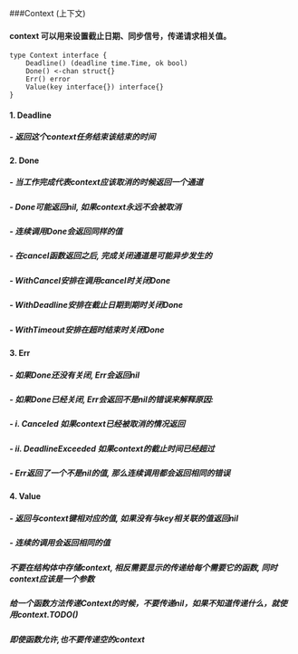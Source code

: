 ###Context (上下文)
#### context 可以用来设置截止日期、同步信号，传递请求相关值。



    type Context interface {
        Deadline() (deadline time.Time, ok bool)
        Done() <-chan struct{}
        Err() error
        Value(key interface{}) interface{}
    }
#### 1. Deadline 
##### - 返回这个context任务结束该结束的时间
#### 2. Done
##### - 当工作完成代表context应该取消的时候返回一个通道
##### - Done可能返回nil, 如果context永远不会被取消
##### - 连续调用Done会返回同样的值
##### - 在cancel函数返回之后, 完成关闭通道是可能异步发生的
##### - WithCancel安排在调用cancel时关闭Done
##### - WithDeadline安排在截止日期到期时关闭Done
##### - WithTimeout安排在超时结束时关闭Done
#### 3. Err        
##### - 如果Done还没有关闭, Err会返回nil
##### - 如果Done已经关闭, Err会返回不是nil的错误来解释原因:
##### - i. Canceled 如果context已经被取消的情况返回
##### - ii. DeadlineExceeded 如果context的截止时间已经超过
##### - Err返回了一个不是nil的值, 那么连续调用都会返回相同的错误
#### 4. Value
##### - 返回与context键相对应的值, 如果没有与key相关联的值返回nil
##### - 连续的调用会返回相同的值

##### 不要在结构体中存储context, 相反需要显示的传递给每个需要它的函数, 同时context应该是一个参数
##### 给一个函数方法传递Context的时候，不要传递nil，如果不知道传递什么，就使用context.TODO()
##### 即使函数允许,也不要传递空的context
